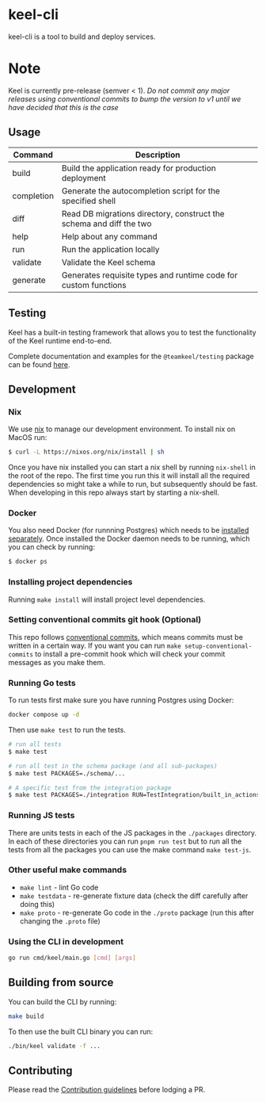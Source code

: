 # keel-cli

keel-cli is a tool to build and deploy services.

# Note

Keel is currently pre-release (semver < 1). _Do not commit any major releases using conventional commits to bump the version to v1 until we have decided that this is the case_

## Usage

| Command    | Description                                                         |
| ---------- | ------------------------------------------------------------------- |
| build      | Build the application ready for production deployment               |
| completion | Generate the autocompletion script for the specified shell          |
| diff       | Read DB migrations directory, construct the schema and diff the two |
| help       | Help about any command                                              |
| run        | Run the application locally                                         |
| validate   | Validate the Keel schema                                            |
| generate   | Generates requisite types and runtime code for custom functions     |

## Testing

Keel has a built-in testing framework that allows you to test the functionality of the Keel runtime end-to-end.

Complete documentation and examples for the `@teamkeel/testing` package can be found [here](/testing/package/README.md).

## Development

### Nix

We use [nix](https://nix.dev/) to manage our development environment. To install nix on MacOS run:

```sh
$ curl -L https://nixos.org/nix/install | sh
```

Once you have nix installed you can start a nix shell by running `nix-shell` in the root of the repo. The first time you run this it will install all the required dependencies so might take a while to run, but subsequently should be fast. When developing in this repo always start by starting a nix-shell.

### Docker

You also need Docker (for runnning Postgres) which needs to be [installed separately](https://docs.docker.com/desktop/install/mac-install/). Once installed the Docker daemon needs to be running, which you can check by running:

```sh
$ docker ps
```

### Installing project dependencies

Running `make install` will install project level dependencies.

### Setting conventional commits git hook (Optional)

This repo follows [conventional commits](https://www.conventionalcommits.org/en/v1.0.0/), which means commits must be written in a certain way. If you want you can run `make setup-conventional-commits` to install a pre-commit hook which will check your commit messages as you make them.

### Running Go tests

To run tests first make sure you have running Postgres using Docker:

```sh
docker compose up -d
```

Then use `make test` to run the tests.

```sh
# run all tests
$ make test

# run all test in the schema package (and all sub-packages)
$ make test PACKAGES=./schema/...

# A specific test from the integration package
$ make test PACKAGES=./integration RUN=TestIntegration/built_in_actions
```

### Running JS tests

There are units tests in each of the JS packages in the `./packages` directory. In each of these directories you can run `pnpm run test` but to run all the tests from all the packages you can use the make command `make test-js`.

### Other useful make commands

- `make lint` - lint Go code
- `make testdata` - re-generate fixture data (check the diff carefully after doing this)
- `make proto` - re-generate Go code in the `./proto` package (run this after changing the `.proto` file)

### Using the CLI in development

```bash
go run cmd/keel/main.go [cmd] [args]
```

## Building from source

You can build the CLI by running:

```bash
make build
```

To then use the built CLI binary you can run:

```bash
./bin/keel validate -f ...
```

## Contributing

Please read the [Contribution guidelines](/CONTRIBUTING.md) before lodging a PR.
